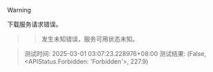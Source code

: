 > [!WARNING]
下载服务请求错误。
>> 发生未知错误，服务可用状态未知。



> 测试时间: 2025-03-01 03:07:23.228976+08:00
> 测试结果: (False, <APIStatus.Forbidden: 'Forbidden'>, 227.9)
